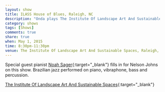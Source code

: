 ```yaml
---
layout: show
title: ILASS House of Blues, Raleigh, NC
description: "Onda plays The Institute Of Landscape Art And Sustainable Spaces"
category: shows
tags: [Shows]
comments: true
share: true
when: May 1, 2015
time: 8:30pm-11:30pm
venue: The Institute Of Landscape Art And Sustainable Spaces, Raleigh, NC
---
```


Special guest pianist [Noah Sager](http://noahsagermusic.com/){:target="_blank"} fills in for Nelson Johns on this show. Brazilian jazz performed on piano, vibraphone, bass and percussion.

[The Institute Of Landscape Art And Sustainable Spaces](https://www.google.com/maps/place/2224+Sunnybrook+Rd,+Raleigh,+NC+27610/@35.750406,-78.5867729,17z/data=!3m1!4b1!4m2!3m1!1s0x89ac5e686f14122b:0x742e24fbd2af2066){:target="_blank"}
